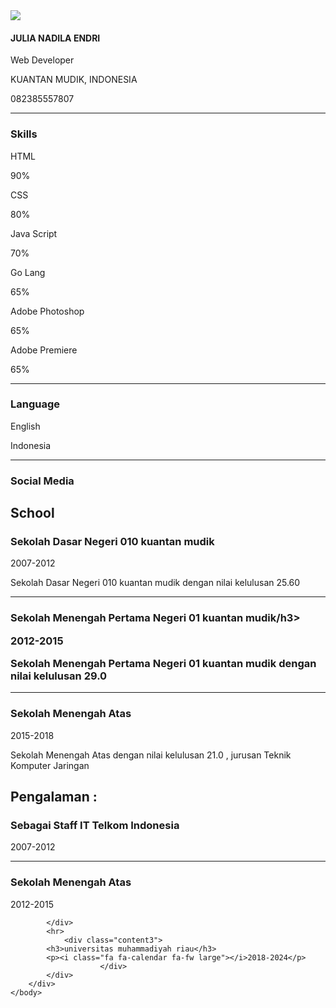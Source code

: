 <!DOCTYPE html>
<html>
<link rel="stylesheet" href="https://cdnjs.cloudflare.com/ajax/libs/font-awesome/4.7.0/css/font-awesome.min.css">	<head>
<body>
    <!-- Container -->
        <div class="container">
            <div id="colspan">
                <img src="https://styles.redditmedia.com/t5_2qh22/styles/communityIcon_gysvz8jisp621.png">
                <h4>JULIA NADILA ENDRI</h4>
                <p><i class="fa fa-briefcase fa-fw large"></i>Web Developer</p>
                <p><i class="fa fa-home fa-fw large"></i>KUANTAN MUDIK, INDONESIA</p>
                <p><i class="fa fa-phone fa-fw large"></i>082385557807</p>
                <hr>
                <h3><i class="fa fa-linux fa-fw large"></i>Skills</h3>
                <p>HTML</p>
                <div class="load">
                    <div class="progress" style="width:90%">90%</div>
                </div>
                <p>CSS</p>
                <div class="load2">
                    <div class="progress2" style="width:80%">80%</div>
                </div>
                <p>Java Script</p>
                <div class="load3">
                <div class="progress3" style="width:70%">70%</div>
            </div>
                <p>Go Lang</p>
                <div class="load4">
                    <div class="progress4" style="width:65%">65%</div>
                </div>
                <p>Adobe Photoshop</p>
                    <div class="load4">
                    <div class="progress4" style="width:65%">65%</div>
                </div>
                <p>Adobe Premiere</p>
                    <div class="load4">
                    <div class="progress4" style="width:65%">65%</div>
                </div>
                <hr>
                <h3><i class="fa fa-language fa-fw large"></i>Language</h3>
                <p>English</p>
                <p>Indonesia</p>
                <hr>
                <h3><i class="fa fa-globe fa-fw large"></i>Social Media</h3>
                <a href="https://www.facebook.com/JULIA NADILA ENDRI"><i class="fa fa-facebook fa-fw large"></i></a>
                <a href="https://www.instagram.com/JULIANADILA_07/?hl=id"><i class="fa fa-instagram fa-fw large"></i></a>
                <a href="#"><i class="fa fa-twitter fa-fw large"></i></a>
                <a href="https://github.com/nadila0077"><i class="fa fa-github fa-fw large"></i></a>
                <a href="#"><i class="fa fa-git fa-fw large"></i></a>
            </div>
          <div class="container-padding">
        <div class="padding">
                <div class="content1">
            <h2><i class="fa fa-briefcase fa-fw large"></i>School</h2>
            <h3>Sekolah Dasar Negeri 010 kuantan mudik</h3>
            <p><i class="fa fa-calendar fa-fw large"></i>2007-2012</p>
            <p>Sekolah Dasar Negeri 010 kuantan mudik dengan nilai kelulusan 25.60
            </p>
            </div>
            <hr>
                <div class="content2">
            <h3>Sekolah Menengah Pertama Negeri 01 kuantan mudik/h3>
            <p><i class="fa fa-calendar fa-fw large"></i>2012-2015</p>
            <p>Sekolah Menengah Pertama Negeri 01 kuantan mudik dengan nilai kelulusan 29.0
            </p>
            </div>
            <hr>
                <div class="content3"> 
            <h3>Sekolah Menengah Atas</h3>
            <p><i class="fa fa-calendar fa-fw large"></i>2015-2018</p>
            <p>Sekolah Menengah Atas dengan nilai kelulusan 21.0 , jurusan Teknik Komputer Jaringan
            </p>
            </div>
            </div>
            </div>
          <div class="padding-bottom">
                <div class="bottom">
                 <div class="content1">
            <h2><i class="fa fa-briefcase fa-fw large"></i>Pengalaman :</h2>
            <h3>Sebagai Staff IT Telkom Indonesia</h3>
            <p><i class="fa fa-calendar fa-fw large"></i>2007-2012</p>
            </div>
            <hr>
                <div class="content2">
            <h3>Sekolah Menengah Atas</h3>
            <p><i class="fa fa-calendar fa-fw large"></i>2012-2015</p>
 
           
            </div>
            <hr>
                <div class="content3"> 
            <h3>universitas muhammadiyah riau</h3>
            <p><i class="fa fa-calendar fa-fw large"></i>2018-2024</p>
                        </div>
            </div>
        </div>
    </body>
</html>
